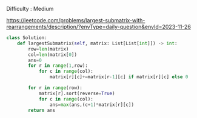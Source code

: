 Difficulty : Medium 

https://leetcode.com/problems/largest-submatrix-with-rearrangements/description/?envType=daily-question&envId=2023-11-26 

```python
class Solution:
    def largestSubmatrix(self, matrix: List[List[int]]) -> int:
        row=len(matrix)
        col=len(matrix[0])
        ans=0
        for r in range(1,row):
            for c in range(col):
                matrix[r][c]+=matrix[r-1][c] if matrix[r][c] else 0

        for r in range(row):
            matrix[r].sort(reverse=True)
            for c in range(col):
                ans=max(ans,(c+1)*matrix[r][c])
        return ans
```
